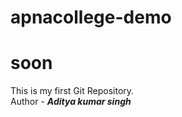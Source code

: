 # apnacollege-demo
# soon
This is my first Git Repository.
<br>
Author - <b><i>Aditya kumar singh<i><b>
